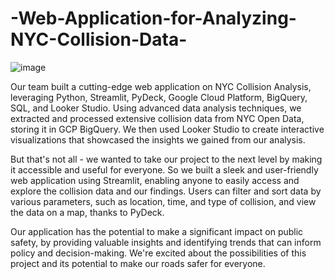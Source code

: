 # -Web-Application-for-Analyzing-NYC-Collision-Data-

![image](https://user-images.githubusercontent.com/47351536/229380004-1dc46318-85cb-4576-95fd-b7e07eefa4a6.png)


Our team built a cutting-edge web application on NYC Collision Analysis, leveraging Python, Streamlit, PyDeck, Google Cloud Platform, BigQuery, SQL, and Looker Studio. Using advanced data analysis techniques, we extracted and processed extensive collision data from NYC Open Data, storing it in GCP BigQuery. We then used Looker Studio to create interactive visualizations that showcased the insights we gained from our analysis.

But that's not all - we wanted to take our project to the next level by making it accessible and useful for everyone. So we built a sleek and user-friendly web application using Streamlit, enabling anyone to easily access and explore the collision data and our findings. Users can filter and sort data by various parameters, such as location, time, and type of collision, and view the data on a map, thanks to PyDeck.

Our application has the potential to make a significant impact on public safety, by providing valuable insights and identifying trends that can inform policy and decision-making. We're excited about the possibilities of this project and its potential to make our roads safer for everyone.
